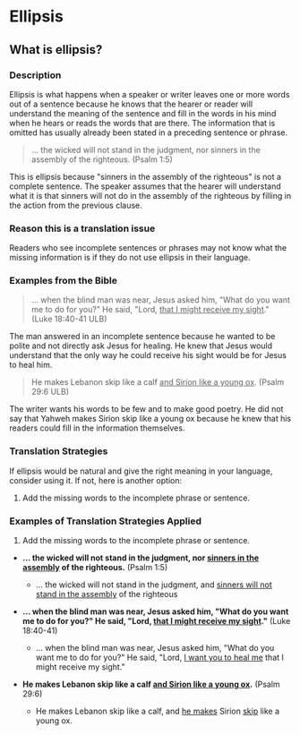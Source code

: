 # Ellipsis #

## What is ellipsis? ##



### Description

Ellipsis is what happens when a speaker or writer leaves one or more words out of a sentence because he knows that the hearer or reader will understand the meaning of the sentence and fill in the words in his mind when he hears or reads the words that are there. The information that is omitted has usually already been stated in a preceding sentence or phrase.

>... the wicked will not stand in the judgment, nor sinners in the assembly of the righteous. (Psalm 1:5)

This is ellipsis because "sinners in the assembly of the righteous" is not a complete sentence. The speaker assumes that the hearer will understand what it is that sinners will not do in the assembly of the righteous by filling in the action from the previous clause.

### Reason this is a translation issue

Readers who see incomplete sentences or phrases may not know what the missing information is if they do not use ellipsis in their language.

### Examples from the Bible

> ... when the blind man was near, Jesus asked him, "What do you want me to do for you?" He said, "Lord, <u>that I might receive my sight</u>." (Luke 18:40-41 ULB)

The man answered in an incomplete sentence because he wanted to be polite and not directly ask Jesus for healing. He knew that Jesus would understand that the only way he could receive his sight would be for Jesus to heal him.

>He makes Lebanon skip like a calf <u>and Sirion like a young ox</u>. (Psalm 29:6 ULB)

The writer wants his words to be few and to make good poetry. He did not say that Yahweh makes Sirion skip like a young ox because he knew that his readers could fill in the information themselves.

### Translation Strategies

If ellipsis would be natural and give the right meaning in your language, consider using it. If not, here is another option:

1. Add the missing words to the incomplete phrase or sentence.

### Examples of Translation Strategies Applied

1. Add the missing words to the incomplete phrase or sentence.

  * **... the wicked will not stand in the judgment, nor <u>sinners in the assembly</u> of the righteous.** (Psalm 1:5)
      * ... the wicked will not stand in the judgment, and <u>sinners will not stand in the assembly</u> of the righteous

  * **... when the blind man was near, Jesus asked him, "What do you want me to do for you?" He said, "Lord, <u>that I might receive my sight</u>."** (Luke 18:40-41)
      * ... when the blind man was near, Jesus asked him, "What do you want me to do for you?" He said, "Lord, <u>I want you to heal me</u> that I might receive my sight."

  * **He makes Lebanon skip like a calf <u>and Sirion like a young ox</u>.** (Psalm 29:6)
      * He makes Lebanon skip like a calf, and <u>he makes</u> Sirion <u>skip</u> like a young ox.


